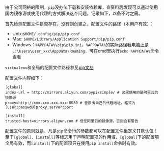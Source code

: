 由于公司网络的限制，`pip`没办法下载和安装依赖库，查资料后发现可以通过使用国内镜像源或使用代理的方式解决这个问题，记录如下，以备不时之需。

首先检测配置文件是否存在，没有则创建之。配置文件的路径（本用户有效）：

- Unix:`$HOME/.config/pip/pip.conf`
- Mac: `$HOME/Library/Application Support/pip/pip.conf`
- Windows：`%APPDATA%\pip\pip.ini`，`%APPDATA%`的实际路径我电脑上是`C:\Users\user_xxx\AppData\Roaming`，可在cmd里执行`echo %APPDATA%`命令查看

`virtualenv`和全局的配置文件路径参见[pip文档](https://pip.pypa.io/en/stable/user_guide/#config-file)

配置文件内容如下：

```
[global]
index-url = http://mirrors.aliyun.com/pypi/simple/ # 这里使用的是阿里云的镜像源
proxy=http://xxx.xxx.xxx.xxx:8080 # 替换出自己的代理地址，格式为[user:passwd@]proxy.server:port

[install]
trusted-host=mirrors.aliyun.com # 信任阿里云的镜像源，否则会有警告
```

配置文件的原则就是，凡是`pip`命令行的参数都可以在配置文件里定义其默认值！   
至于`[global]`、`[install]`等标志用于声明配置项的作用域，`[global]`下的配置项全局有效，而`[install]`下的配置项只在使用`pip install`命令时有效。
